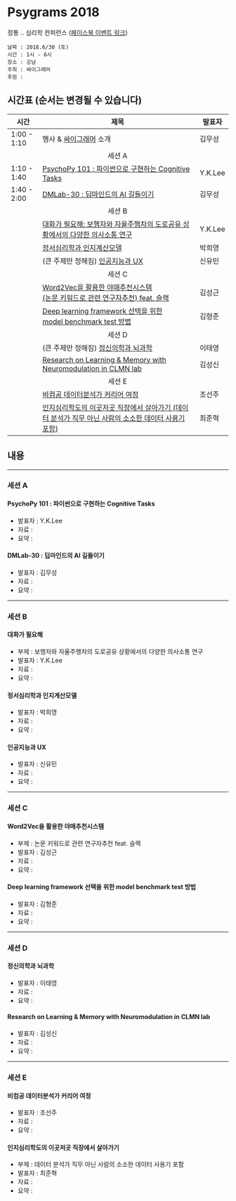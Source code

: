# Psygrams 2018

정통 .. 심리학 컨퍼런스 (<a href="https://www.facebook.com/events/590394521317191/" onclick="ga('send', 'event', 'OutLink', 'Facebook Event - Psygrams 2018');">페이스북 이벤트 링크</a>)

```
날짜 : 2018.6/30 (토)
시간 : 1시 - 6시
장소 : 강남
주최 : 싸이그래머
후원 : 
```

## 시간표 (순서는 변경될 수 있습니다)


|시간| 제목  |  발표자  |
|---|---|---|
| 1:00 - 1:10  | 행사 & <a href="https://www.facebook.com/groups/psygrammer" onclick="ga('send', 'event', 'OutLink', 'Psygrammer Facebook');">싸이그래머</a> 소개  | 김무성  |
|| <center>세션 A</center> ||
| 1:10 - 1:40 | <a href="https://psygrammer.github.io/psygrams/#psychopy-101--파이썬으로-구현하는-cognitive-tasks" onclick="ga('send', 'event', 'InLink', 'PsychoPy 101 : 파이썬으로 구현하는 Cognitive Tasks');">PsychoPy 101 : 파이썬으로 구현하는 Cognitive Tasks</a> | Y.K.Lee   |   
| 1:40 - 2:00 | <a href="https://psygrammer.github.io/psygrams/#dmlab-30--딥마인드의-ai-길들이기" onclick="ga('send', 'event', 'InLink', 'DMLab-30 : 딥마인드의 AI 길들이기');">DMLab-30 : 딥마인드의 AI 길들이기</a> | 김무성  |    
|| <center>세션 B</center> ||
|   | <a href="https://psygrammer.github.io/psygrams/#대화가-필요해" onclick="ga('send', 'event', 'InLink', '대화가 필요해');">대화가 필요해: 보행자와 자율주행차의 도로공유 상황에서의 다양한 의사소통 연구</a> | Y.K.Lee  |
|   | <a href="https://psygrammer.github.io/psygrams/#정서심리학과-인지계산모델" onclick="ga('send', 'event', 'InLink', '정서심리학과 인지계산모델');">정서심리학과 인지계산모델</a> | 박희영  |
|   | (큰 주제만 정해짐) <a href="https://psygrammer.github.io/psygrams/#인공지능과-ux" onclick="ga('send', 'event', 'InLink', '인공지능과 UX');">인공지능과 UX</a> | 신유민  |
|| <center>세션 C</center> ||
|   | <a href="https://psygrammer.github.io/psygrams/#word2vec을-활용한-야매추천시스템" onclick="ga('send', 'event', 'InLink', 'Word2Vec을 활용한 야매추천시스템');">Word2Vec을 활용한 야매추천시스템<br>(논문 키워드로 관련 연구자추천) feat. 슬랙</a>   | 김성근 |   
|   | <a href="https://psygrammer.github.io/psygrams/#deep-learning-framework-선택을-위한-model-benchmark-test-방법" onclick="ga('send', 'event', 'InLink', 'Deep learning framework 선택을 위한 model benchmark test 방법');">Deep learning framework 선택을 위한 <br>model benchmark test 방법</a> | 김형준 | 
|| <center>세션 D</center> ||
|   | (큰 주제만 정해짐) <a href="https://psygrammer.github.io/psygrams/#정신의학과-뇌과학" onclick="ga('send', 'event', 'InLink', '정신의학과 뇌과학');">정신의학과 뇌과학</a> | 이태영  |
|   | <a href="https://psygrammer.github.io/psygrams/#research-on-learning--memory-with-neuromodulation-in-clmn-lab" onclick="ga('send', 'event', 'InLink', 'Research on Learning & Memory with Neuromodulation in CLMN lab');">Research on Learning & Memory with Neuromodulation in CLMN lab</a> | 김성신  |
|| <center>세션 E</center> ||
|   | <a href="https://psygrammer.github.io/psygrams/#비컴공-데이터분석가-커리어-여정" onclick="ga('send', 'event', 'InLink', '비컴공 데이터분석가 커리어 여정');">비컴공 데이터분석가 커리어 여정</a> | 조선주  |
|   | <a href="https://psygrammer.github.io/psygrams/#인지심리학도의-이곳저곳-직장에서-살아가기" onclick="ga('send', 'event', 'InLink', '인지심리학도의 이곳저곳 직장에서 살아가기');">인지심리학도의 이곳저곳 직장에서 살아가기 (데이터 분석가 직무 아닌 사람의 소소한 데이터 사용기 포함)</a> | 최준혁  |




## 내용

--------------

### 세션 A

#### PsychoPy 101 : 파이썬으로 구현하는 Cognitive Tasks
* 발표자 : Y.K.Lee 
* 자료 :
* 요약 :

#### DMLab-30 : 딥마인드의 AI 길들이기
* 발표자 : 김무성
* 자료 :
* 요약 :

--------------

### 세션 B

#### 대화가 필요해
* 부제 : 보행자와 자율주행차의 도로공유 상황에서의 다양한 의사소통 연구
* 발표자 : Y.K.Lee 
* 자료 :
* 요약 :

#### 정서심리학과 인지계산모델
* 발표자 : 박희영
* 자료 :
* 요약 :

#### 인공지능과 UX 
* 발표자 : 신유민
* 자료 :
* 요약 :

--------------

### 세션 C

#### Word2Vec을 활용한 야매추천시스템 
* 부제 : 논문 키워드로 관련 연구자추천 feat. 슬랙
* 발표자 : 김성근
* 자료 :
* 요약 :

#### Deep learning framework 선택을 위한 model benchmark test 방법
* 발표자 : 김형준
* 자료 :
* 요약 :

--------------

### 세션 D

#### 정신의학과 뇌과학 
* 발표자 : 이태영
* 자료 :
* 요약 :

#### Research on Learning & Memory with Neuromodulation in CLMN lab
* 발표자 : 김성신
* 자료 :
* 요약 :

--------------

### 세션 E

#### 비컴공 데이터분석가 커리어 여정
* 발표자 : 조선주
* 자료 :
* 요약 :

#### 인지심리학도의 이곳저곳 직장에서 살아가기 
* 부제 : 데이터 분석가 직무 아닌 사람의 소소한 데이터 사용기 포함
* 발표자 : 최준혁
* 자료 :
* 요약 :
